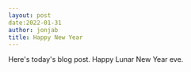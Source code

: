 ```yaml
---
layout: post
date:2022-01-31
author: jonjab
title: Happy New Year
---
```


Here's today's blog post. 
Happy Lunar New Year eve. 
